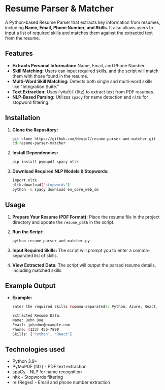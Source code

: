 # Resume Parser & Matcher

A Python-based Resume Parser that extracts key information from resumes, including **Name, Email, Phone Number, and Skills**. It also allows users to input a list of required skills and matches them against the extracted text from the resume.

## Features
- **Extracts Personal Information:** Name, Email, and Phone Number.
- **Skill Matching:** Users can input required skills, and the script will match them with those found in the resume.
- **Multi-Word Skill Matching:** Detects both single and multi-word skills like "Integration Suite."
- **Text Extraction:** Uses `PyMuPDF` (fitz) to extract text from PDF resumes.
- **NLP-Based Parsing:** Utilizes `spaCy` for name detection and `nltk` for stopword filtering.

## Installation

1. **Clone the Repository:**
   ```bash
   git clone https://github.com/Nexiq7/resume-parser-and-matcher.git
   cd resume-parser-matcher

2. **Install Dependencies:**
   ```bash
   pip install pymupdf spacy nltk

3. **Download Required NLP Models & Stopwords:**
   ```bash
   import nltk
   nltk.download("stopwords")
   python -m spacy download en_core_web_sm

## Usage

1. **Prepare Your Resume (PDF Format):** Place the resume file in the project directory and update the `resume_path` in the script.

2. **Run the Script:**

   ```bash
   python resume_parser_and_matcher.py

3. **Input Required Skills:** The script will prompt you to enter a comma-separated list of skills.

4. **View Extracted Data:** The script will output the parsed resume details, including matched skills.

## Example Output

- **Example:**

   ```bash
   Enter the required skills (comma-separated): Python, Azure, React, Integration Suite

   Extracted Resume Data:
   Name: John Doe
   Email: johndoe@example.com
   Phone: (123) 456-7890
   Skills: ['Python', 'React']

## Technologies used

- Python 3.9+
- PyMuPDF (fitz) - PDF text extraction
- spaCy - NLP for name recognition
- nltk - Stopwords filtering
- re (Regex) - Email and phone number extraction
